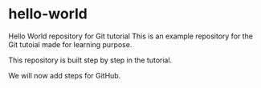 # hello-world
Hello World repository for Git tutorial
This is an example repository for the Git tutoial made for learning purpose.

This repository is built step by step in the tutorial.

We will now add steps for GitHub.
